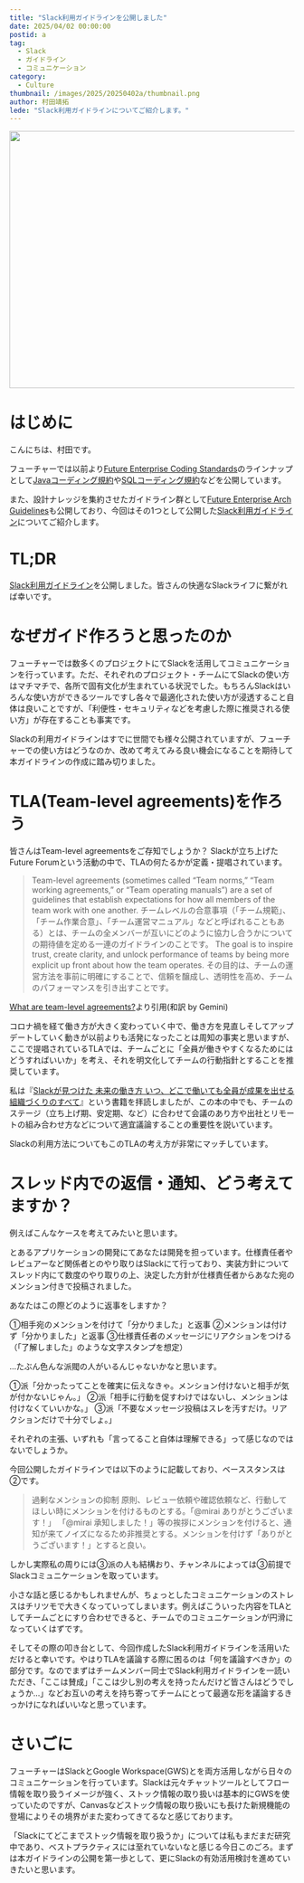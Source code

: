 ```yaml
---
title: "Slack利用ガイドラインを公開しました"
date: 2025/04/02 00:00:00
postid: a
tag:
  - Slack
  - ガイドライン
  - コミュニケーション
category:
  - Culture
thumbnail: /images/2025/20250402a/thumbnail.png
author: 村田靖拓
lede: "Slack利用ガイドラインについてご紹介します。"
---
```


<a href="https://future-architect.github.io/arch-guidelines/documents/forSlack/slack_usage_guidelines.html"><img src="/images/2025/20250402a/top.png" alt="" width="800" height="455"></a>

# はじめに

こんにちは、村田です。

フューチャーでは以前より[Future Enterprise Coding Standards](/coding-standards/)のラインナップとして[Javaコーディング規約](/coding-standards/documents/forJava/)や[SQLコーディング規約](/coding-standards/documents/forSQL/)などを公開しています。

また、設計ナレッジを集約させたガイドライン群として[Future Enterprise Arch Guidelines](/arch-guidelines/)も公開しており、今回はその1つとして公開した[Slack利用ガイドライン](/documents/forSlack/slack_usage_guidelines.html)についてご紹介します。

# TL;DR

[Slack利用ガイドライン](https://future-architect.github.io/arch-guidelines/documents/forSlack/slack_usage_guidelines.html)を公開しました。皆さんの快適なSlackライフに繋がれば幸いです。

# なぜガイド作ろうと思ったのか

フューチャーでは数多くのプロジェクトにてSlackを活用してコミュニケーションを行っています。ただ、それぞれのプロジェクト・チームにてSlackの使い方はマチマチで、各所で固有文化が生まれている状況でした。もちろんSlackはいろんな使い方ができるツールですし各々で最適化された使い方が浸透すること自体は良いことですが、「利便性・セキュリティなどを考慮した際に推奨される使い方」が存在することも事実です。

Slackの利用ガイドラインはすでに世間でも様々公開されていますが、フューチャーでの使い方はどうなのか、改めて考えてみる良い機会になることを期待して本ガイドラインの作成に踏み切りました。

# TLA(Team-level agreements)を作ろう

皆さんはTeam-level agreementsをご存知でしょうか？
Slackが立ち上げたFuture Forumという活動の中で、TLAの何たるかが定義・提唱されています。

> Team-level agreements (sometimes called “Team norms,” “Team working agreements,” or “Team operating manuals”) are a set of guidelines that establish expectations for how all members of the team work with one another.
チームレベルの合意事項（「チーム規範」、「チーム作業合意」、「チーム運営マニュアル」などと呼ばれることもある）とは、チームの全メンバーが互いにどのように協力し合うかについての期待値を定める一連のガイドラインのことです。
>The goal is to inspire trust, create clarity, and unlock performance of teams by being more explicit up front about how the team operates.
その目的は、チームの運営方法を事前に明確にすることで、信頼を醸成し、透明性を高め、チームのパフォーマンスを引き出すことです。

[What are team-level agreements?](https://futureforum.com/2022/06/23/team-level-agreements/)より引用(和訳 by Gemini)

コロナ禍を経て働き方が大きく変わっていく中で、働き方を見直しそしてアップデートしていく動きが以前よりも活発になったことは周知の事実と思いますが、ここで提唱されているTLAでは、チームごとに「全員が働きやすくなるためにはどうすればいいか」を考え、それを明文化してチームの行動指針とすることを推奨しています。

私は『[Slackが見つけた 未来の働き方 いつ、どこで働いても全員が成果を出せる組織づくりのすべて](https://www.amazon.co.jp/Slack%E3%81%8C%E8%A6%8B%E3%81%A4%E3%81%91%E3%81%9F-%E6%9C%AA%E6%9D%A5%E3%81%AE%E5%83%8D%E3%81%8D%E6%96%B9-%E3%81%84%E3%81%A4%E3%80%81%E3%81%A9%E3%81%93%E3%81%A7%E5%83%8D%E3%81%84%E3%81%A6%E3%82%82%E5%85%A8%E5%93%A1%E3%81%8C%E6%88%90%E6%9E%9C%E3%82%92%E5%87%BA%E3%81%9B%E3%82%8B%E7%B5%84%E7%B9%94%E3%81%A5%E3%81%8F%E3%82%8A%E3%81%AE%E3%81%99%E3%81%B9%E3%81%A6-%E3%83%96%E3%83%A9%E3%82%A4%E3%82%A2%E3%83%B3%E3%83%BB%E3%82%A8%E3%83%AA%E3%82%AA%E3%83%83%E3%83%88/dp/4798177431)』という書籍を拝読しましたが、この本の中でも、チームのステージ（立ち上げ期、安定期、など）に合わせて会議のあり方や出社とリモートの組み合わせ方などについて適宜議論することの重要性を説いています。

Slackの利用方法についてもこのTLAの考え方が非常にマッチしています。

# スレッド内での返信・通知、どう考えてますか？

例えばこんなケースを考えてみたいと思います。

とあるアプリケーションの開発にてあなたは開発を担っています。仕様責任者やレビュアーなど関係者とのやり取りはSlackにて行っており、実装方針についてスレッド内にて数度のやり取りの上、決定した方針が仕様責任者からあなた宛のメンション付きで投稿されました。

あなたはこの際どのように返事をしますか？

①相手宛のメンションを付けて「分かりました」と返事
②メンションは付けず「分かりました」と返事
③仕様責任者のメッセージにリアクションをつける（「了解しました」のような文字スタンプを想定）

...たぶん色んな派閥の人がいるんじゃないかなと思います。

①派「分かったってことを確実に伝えなきゃ。メンション付けないと相手が気が付かないじゃん。」
②派「相手に行動を促すわけではないし、メンションは付けなくていいかな。」
③派「不要なメッセージ投稿はスレを汚すだけ。リアクションだけで十分でしょ。」

それぞれの主張、いずれも「言ってること自体は理解できる」って感じなのではないでしょうか。

今回公開したガイドラインでは以下のように記載しており、ベーススタンスは②です。

>過剰なメンションの抑制
原則、レビュー依頼や確認依頼など、行動してほしい時にメンションを付けるものとする。「@mirai ありがとうございます！」 「@mirai 承知しました！」等の挨拶にメンションを付けると、通知が来てノイズになるため非推奨とする。メンションを付けず「ありがとうございます！」とすると良い。

しかし実際私の周りには③派の人も結構おり、チャンネルによっては③前提でSlackコミュニケーションを取っています。

小さな話と感じるかもしれませんが、ちょっとしたコミュニケーションのストレスはチリツモで大きくなっていってしまいます。例えばこういった内容をTLAとしてチームごとにすり合わせできると、チームでのコミュニケーションが円滑になっていくはずです。

そしてその際の叩き台として、今回作成したSlack利用ガイドラインを活用いただけると幸いです。やはりTLAを議論する際に困るのは「何を議論すべきか」の部分です。なのでまずはチームメンバー同士でSlack利用ガイドラインを一読いただき、「ここは賛成」「ここは少し別の考えを持ったんだけど皆さんはどうでしょうか...」などお互いの考えを持ち寄ってチームにとって最適な形を議論するきっかけになればいいなと思っています。

# さいごに

フューチャーはSlackとGoogle Workspace(GWS)とを両方活用しながら日々のコミュニケーションを行っています。Slackは元々チャットツールとしてフロー情報を取り扱うイメージが強く、ストック情報の取り扱いは基本的にGWSを使っていたのですが、Canvasなどストック情報の取り扱いにも長けた新規機能の登場によりその境界がまた変わってきてるなと感じております。

「Slackにてどこまでストック情報を取り扱うか」については私もまだまだ研究中であり、ベストプラクティスには至れていないなと感じる今日このごろ。まずは本ガイドラインの公開を第一歩として、更にSlackの有効活用検討を進めていきたいと思います。
